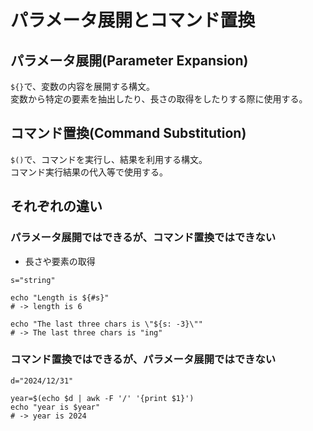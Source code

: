 # パラメータ展開とコマンド置換
## パラメータ展開(Parameter Expansion)
`${}`で、変数の内容を展開する構文。  
変数から特定の要素を抽出したり、長さの取得をしたりする際に使用する。

## コマンド置換(Command Substitution)
`$()`で、コマンドを実行し、結果を利用する構文。  
コマンド実行結果の代入等で使用する。

## それぞれの違い
### パラメータ展開ではできるが、コマンド置換ではできない
- 長さや要素の取得
```
s="string"

echo "Length is ${#s}"
# -> length is 6

echo "The last three chars is \"${s: -3}\""
# -> The last three chars is "ing"
```

### コマンド置換ではできるが、パラメータ展開ではできない
```
d="2024/12/31"

year=$(echo $d | awk -F '/' '{print $1}')
echo "year is $year"
# -> year is 2024
```
